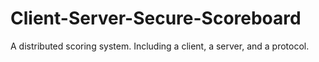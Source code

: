 # Client-Server-Secure-Scoreboard
A distributed scoring system. Including a client, a server, and a protocol.
